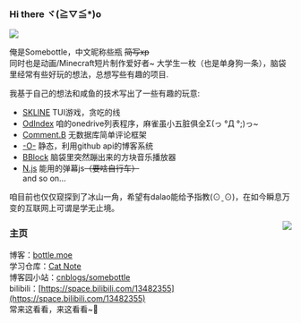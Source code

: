 ### Hi there ヾ(≧▽≦*)o  

![](https://cdn.jsdelivr.net/gh/SomeBottle/somebottle@latest/komi.gif)  

俺是Somebottle，中文昵称些瓶 <del>简写xp</del>  
同时也是动画/Minecraft短片制作爱好者~
大学生一枚（也是单身狗一条），脑袋里经常有些好玩的想法，总想写些有趣的项目.  

我基于自己的想法和咸鱼的技术写出了一些有趣的玩意:  
* [SKLINE](https://github.com/SomeBottle/skline) TUI游戏，贪吃的线  
* [OdIndex](https://github.com/SomeBottle/OdIndex) 咱的onedrive列表程序，麻雀虽小五脏俱全Σ(っ °Д °;)っ~  
* [Comment.B](https://github.com/SomeBottle/Comment.B) 无数据库简单评论框架    
* [-O-](https://github.com/SomeBottle/-O-) 静态，利用github api的博客系统  
* [BBlock](https://github.com/SomeBottle/BBlock) 脑袋里突然蹦出来的方块音乐播放器  
* [N.js](https://github.com/SomeBottle/N.js) 能用的弹幕js<del>（要啥自行车）</del>  
and so on...

咱目前也仅仅窥探到了冰山一角，希望有dalao能给予指教(⊙ˍ⊙)，在如今瞬息万变的互联网上可谓是学无止境。  

<img src='https://github-readme-stats.vercel.app/api?username=SomeBottle&show_icons=true&hide_border=true' align='right'></img>

### 主页
博客：[bottle.moe](https://bottle.moe)  
学习仓库：[Cat Note](https://github.com/cat-note/bottleofcat)  
博客园小站：[cnblogs/somebottle](https://www.cnblogs.com/somebottle)  
bilibili：[https://space.bilibili.com/13482355](https://space.bilibili.com/13482355)  
常来这看看，来这看看~🎵  
